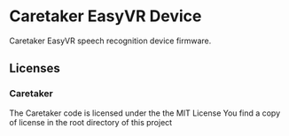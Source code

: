 Caretaker EasyVR Device
====================

Caretaker EasyVR speech recognition device firmware.

Licenses
--------

### Caretaker

The Caretaker code is licensed under the the MIT License
You find a copy of license in the root directory of this project
